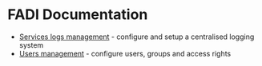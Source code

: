 FADI Documentation
==========

* [Services logs management](LOGGING.md) - configure and setup a centralised logging system
* [Users management](USERMANAGEMENT.md) - configure users, groups and access rights